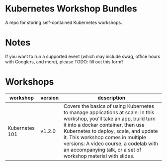 # Kubernetes Workshop Bundles
A repo for storing self-contained Kubernetes workshops.

# Notes
If you want to run a supported event (which may include swag, office hours with Googlers, and more), please
TODO: fill out this form?

# Workshops 
| workshop  | version | description | 
| --- | --- | --- |
| Kubernetes 101 | v1.2.0 | Covers the basics of using Kubernetes to manage applications at scale.  In this workshop, you'll take an app, build turn it into a docker container, then use Kubernetes to deploy, scale, and update it. This workshop comes in multiple versions:  A video course, a codelab with an accompanying talk, or a set of workshop material with slides. |

